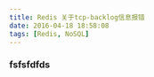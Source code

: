 ```yaml
---
title: Redis 关于tcp-backlog信息报错
date: 2016-04-18 18:58:08
tags: [Redis, NoSQL]
---
```


### fsfsfdfds